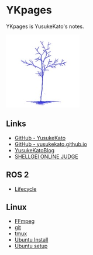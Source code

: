 # YKpages
YKpages is YusukeKato's notes.

![](./images/BlueTreeIcon_200x200.jpg)

## Links
- [GitHub - YusukeKato](https://github.com/YusukeKato)
- [GitHub - yusukekato.github.io](https://github.com/YusukeKato/yusukekato.github.io)
- [YusukeKatoBlog](https://yusukekato.jp)
- [SHELLGEI ONLINE JUDGE](https://shellgei-online-judge.com/)

## ROS 2
- [Lifecycle](./pages/ros2/lifecycle.md)

## Linux
- [FFmpeg](./pages/linux/ffmpeg.md)
- [git](./pages/linux/git.md)
- [tmux](./pages/linux/tmux.md)
- [Ubuntu Install](./pages/linux/ubuntu_install.md)
- [Ubuntu setup](./pages/linux/ubuntu_setup.md)
